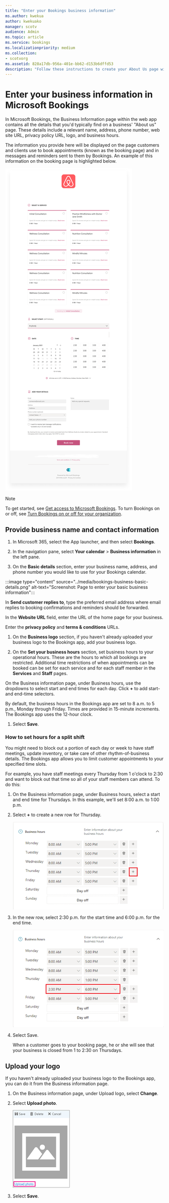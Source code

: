 ```yaml
---
title: "Enter your Bookings business information"
ms.author: kwekua
author: kwekuako
manager: scotv
audience: Admin
ms.topic: article
ms.service: bookings
ms.localizationpriority: medium
ms.collection:
- scotvorg
ms.assetid: 828a17db-956a-401e-bb62-d153b6dffd53
description: "Follow these instructions to create your About Us page with business name, address, phone number, website URL, logo, and business hours in Microsoft Bookings."
---
```


# Enter your business information in Microsoft Bookings

In Microsoft Bookings, the Business Information page within the web app contains all the details that you'd typically find on a business' "About us" page. These details include a relevant name, address, phone number, web site URL, privacy policy URL, logo, and business hours.

The information you provide here will be displayed on the page customers and clients use to book appointments (known as the booking page) and in messages and reminders sent to them by Bookings. An example of this information on the booking page is highlighted below.

   ![Image of Business Information page example in Microsoft Bookings.](../media/bookings-business-info-2.png)

> [!NOTE]
> To get started, see [Get access to Microsoft Bookings](get-access.md). To turn Bookings on or off, see [Turn Bookings on or off for your organization](turn-bookings-on-or-off.md).

## Provide business name and contact information

1. In Microsoft 365, select the App launcher, and then select **Bookings**.

1. In the navigation pane, select **Your calendar** > **Business information** in the left pane.

1. On the **Basic details** section, enter your business name, address, and phone number you would like to use for your Bookings calendar.

:::image type="content" source="../media/bookings-business-basic-details.png" alt-text="Screenshot: Page to enter your basic business information":::

In **Send customer replies to**, type the preferred email address where email replies to booking confirmations and reminders should be forwarded.

In the **Website URL** field, enter the URL of the home page for your business.

Enter the **privacy policy** and **terms & conditions** URLs.

1. On the **Business logo** section, if you haven't already uploaded your business logo to the Bookings app, add your business logo.

1. On the **Set your business hours** section, set business hours to your operational hours. These are the hours to which all bookings are restricted. Additional time restrictions of when appointments can be booked can be set for each service and for each staff member in the **Services** and **Staff** pages.

On the Business information page, under Business hours, use the dropdowns to select start and end times for each day. Click **+** to add start- and end-time selectors.

By default, the business hours in the Bookings app are set to 8 a.m. to 5 p.m., Monday through Friday. Times are provided in 15-minute increments. The Bookings app uses the 12-hour clock.

1. Select **Save**.

### How to set hours for a split shift

You might need to block out a portion of each day or week to have staff meetings, update inventory, or take care of other rhythm-of-business details. The Bookings app allows you to limit customer appointments to your specified time slots.

For example, you have staff meetings every Thursday from 1 o'clock to 2:30 and want to block out that time so all of your staff members can attend. To do this:

1. On the Business information page, under Business hours, select a start and end time for Thursdays. In this example, we'll set 8:00 a.m. to 1:00 p.m.

1. Select **+** to create a new row for Thursday.

   ![Image of Business hours UI.](../media/bookings-split-shift-1.png)

1. In the new row, select 2:30 p.m. for the start time and 6:00 p.m. for the end time.

   ![Image of Business hours UI with hours added.](../media/bookings-split-shift-hours-1.png)

1. Select Save.

    When a customer goes to your booking page, he or she will see that your business is closed from 1 to 2:30 on Thursdays.

## Upload your logo

If you haven't already uploaded your business logo to the Bookings app, you can do it from the Business information page.

1. On the Business information page, under Upload logo, select **Change**.

1. Select **Upload photo**.

   ![Image of upload photo button.](../media/bookings-upload-photo.png)

1. Select **Save**.
